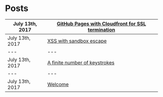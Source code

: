 # Posts

|July 13th, 2017|[GitHub Pages with Cloudfront for SSL termination](./posts/github_pages_and_cloudfront.md)|
|---|---|
|July 13th, 2017|[XSS with sandbox escape](./posts/xss_with_sandbox_escape.md)|
|---|---|
|July 13th, 2017|[A finite number of keystrokes](./posts/finite_keystrokes.md)|
|---|---|
|July 13th, 2017|[Welcome](./posts/welcome.md)|
